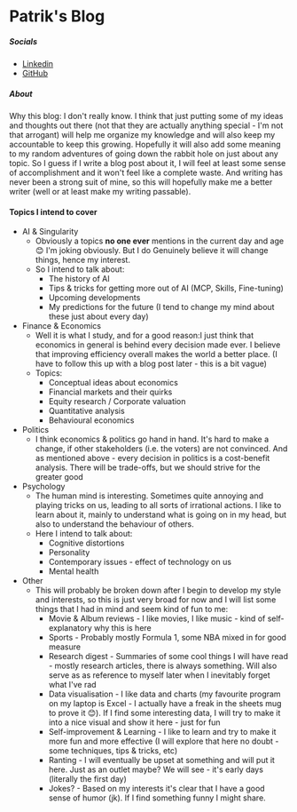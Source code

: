 # Patrik's Blog

##### Socials
- [Linkedin](https://linkedin.com/in/patriksmid)
- [GitHub](https://github.com/smrik)

##### About
Why this blog: I don't really know. I think that just putting some of my ideas and thoughts out there (not that they are actually anything special - I'm not that arrogant) will help me organize my knowledge and will also keep my accountable to keep this growing. Hopefully it will also add some meaning to my random adventures of going down the rabbit hole on just about any topic. So I guess if I write a blog post about it, I will feel at least some sense of accomplishment and it won't feel like a complete waste. And writing has never been a strong suit of mine, so this will hopefully make me a better writer (well or at least make my writing passable).

#### Topics I intend to cover
- AI & Singularity
	- Obviously a topics **no one ever** mentions in the current day and age 😊 I'm joking obviously. But I do Genuinely believe it will change things, hence my interest.
	- So I intend to talk about:
		- The history of AI
		- Tips & tricks for getting more out of AI (MCP, Skills, Fine-tuning)
		- Upcoming developments
		- My predictions for the future (I tend to change my mind about these just about every day)
- Finance & Economics
	- Well it is what I study, and for a good reason:I just think that economics in general is behind every decision made ever. I believe that improving efficiency overall makes the world a better place. (I have to follow this up with a blog post later - this is a bit vague)
	- Topics:
		- Conceptual ideas about economics
		- Financial markets and their quirks
		- Equity research / Corporate valuation
		- Quantitative analysis
		- Behavioural economics
- Politics
	- I think economics & politics go hand in hand. It's hard to make a change, if other stakeholders (i.e. the voters) are not convinced. And as mentioned above - every decision in politics is a cost-benefit analysis. There will be trade-offs, but we should strive for the greater good
- Psychology
	- The human mind is interesting. Sometimes quite annoying and playing tricks on us, leading to all sorts of irrational actions. I like to learn about it, mainly to understand what is going on in my head, but also to understand the behaviour of others. 
	- Here I intend to talk about:
		- Cognitive distortions
		- Personality
		- Contemporary issues - effect of technology on us
		- Mental health
- Other
	- This will probably be broken down after I begin to develop my style and interests, so this is just very broad for now and I will list some things that I had in mind and seem kind of fun to me:
		- Movie & Album reviews - I like movies, I like music - kind of self-explanatory why this is here
		- Sports - Probably mostly Formula 1, some NBA mixed in for good measure
		- Research digest - Summaries of some cool things I will have read - mostly research articles, there is always something. Will also serve as as reference to myself later when I inevitably forget what I've rad
		- Data visualisation - I like data and charts (my favourite program on my laptop is Excel - I actually have a freak in the sheets mug to prove it 😊). If I find some interesting data, I will try to make it into a nice visual and show it here - just for fun
		- Self-improvement & Learning - I like to learn and try to make it more fun and more effective (I will explore that here no doubt - some techniques, tips & tricks, etc)
		- Ranting - I will eventually be upset at something and will put it here. Just as an outlet maybe? We will see - it's early days (literally the first day)
		- Jokes? - Based on my interests it's clear that I have a good sense of humor (jk). If I find something funny I might share.